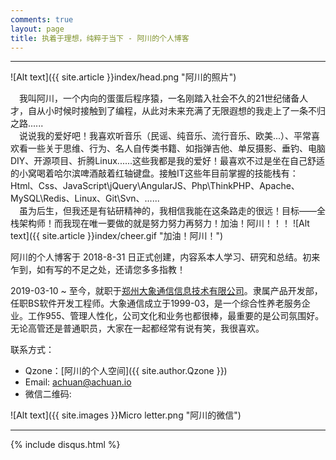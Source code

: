 ```yaml
---
comments: true
layout: page
title: 执着于理想，纯粹于当下 - 阿川的个人博客
---
```

---

![Alt text]({{ site.article }}index/head.png "阿川的照片")

&emsp;我叫阿川，一个内向的蛋蛋后程序猿，一名刚踏入社会不久的21世纪储备人才，自从小时候时接触到了编程，从此对未来充满了无限遐想的我走上了一条不归之路......  
&emsp;说说我的爱好吧！我喜欢听音乐（民谣、纯音乐、流行音乐、欧美...）、平常喜欢看一些关于思维、行为、名人自传类书籍、如指弹吉他、单反摄影、垂钓、电脑DIY、开源项目、折腾Linux......这些我都是我的爱好！最喜欢不过是坐在自己舒适的小窝喝着哈尔滨啤酒敲着红轴键盘。接触IT这些年目前掌握的技能栈有：Html、Css、JavaScript\jQuery\AngularJS、Php\ThinkPHP、Apache、MySQL\Redis、Linux、Git\Svn、......  
&emsp;虽为后生，但我还是有钻研精神的，我相信我能在这条路走的很远！目标——全栈架构师！而我现在唯一要做的就是努力努力再努力！加油！阿川！！！ ![Alt text]({{ site.article }}index/cheer.gif "加油！阿川！")  


阿川的个人博客于 2018-8-31 日正式创建，内容系本人学习、研究和总结。初来乍到，如有写的不足之处，还请您多多指教！

2019-03-10 ~ 至今，就职于[郑州大象通信信息技术有限公司][1]。隶属产品开发部，任职BS软件开发工程师。大象通信成立于1999-03，是一个综合性养老服务企业。工作955、管理人性化，公司文化和业务也都很棒，最重要的是公司氛围好。无论高管还是普通职员，大家在一起都经常有说有笑，我很喜欢。



联系方式：

- Qzone：[阿川的个人空间]({{ site.author.Qzone }})
- Email: <achuan@achuan.io>
- 微信二维码:

![Alt text]({{ site.images }}Micro letter.png "阿川的微信")

---
{% include disqus.html %}

[1]: http://www.dxinfo.com/
